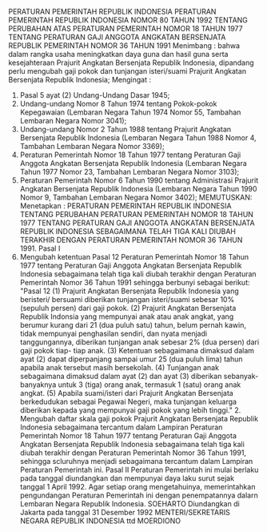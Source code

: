  PERATURAN PEMERINTAH REPUBLIK INDONESIA PERATURAN PEMERINTAH REPUBLIK INDONESIA NOMOR 80 TAHUN 1992 TENTANG PERUBAHAN ATAS PERATURAN PEMERINTAH NOMOR 18 TAHUN 1977 TENTANG PERATURAN GAJI ANGGOTA ANGKATAN BERSENJATA REPUBLIK PEMERINTAH NOMOR 36 TAHUN 1991
Menimbang :
 bahwa dalam rangka usaha meningkatkan daya guna dan hasil guna serta kesejahteraan Prajurit Angkatan Bersenjata Republik Indonesia, dipandang perlu mengubah gaji pokok dan tunjangan isteri/suami Prajurit Angkatan Bersenjata Republik Indonesia;
Mengingat :

1. Pasal 5 ayat (2) Undang-Undang Dasar 1945;
2. Undang-undang Nomor 8 Tahun 1974 tentang Pokok-pokok Kepegawaian (Lembaran Negara Tahun 1974 Nomor 55, Tambahan Lembaran Negara Nomor 3041);
3. Undang-undang Nomor 2 Tahun 1988 tentang Prajurit Angkatan Bersenjata Republik Indonesia (Lembaran Negara Tahun 1988 Nomor 4, Tambahan Lembaran Negara Nomor 3369);
4. Peraturan Pemerintah Nomor 18 Tahun 1977 tentang Peraturan Gaji Anggota Angkatan Bersenjata Republik Indonesia (Lembaran Negara Tahun 1977 Nomor 23, Tambahan Lembaran Negara Nomor 3103);
5. Peraturan Pemerintah Nomor 6 Tahun 1990 tentang Administrasi Prajurit Angkatan Bersenjata Republik Indonesia (Lembaran Negara Tahun 1990 Nomor 9, Tambahan Lembaran Negara Nomor 3402);
MEMUTUSKAN:
 Menetapkan : PERATURAN PEMERINTAH REPUBLIK INDONESIA TENTANG PERUBAHAN PERATURAN PEMERINTAH NOMOR 18 TAHUN 1977 TENTANG PERATURAN GAJI ANGGOTA ANGKATAN BERSENJATA REPUBLIK INDONESIA SEBAGAIMANA TELAH TIGA KALI DIUBAH TERAKHIR DENGAN PERATURAN PEMERINTAH NOMOR 36 TAHUN 1991.
Pasal I
1. Mengubah ketentuan Pasal 12 Peraturan Pemerintah Nomor 18 Tahun 1977 tentang Peraturan Gaji Anggota Angkatan Bersenjata Republik Indonesia sebagaimana telah tiga kali diubah terakhir dengan Peraturan Pemerintah Nomor 36 Tahun 1991 sehingga berbunyi sebagai berikut: "Pasal 12 (1) Prajurit Angkatan Bersenjata Republik Indonesia yang beristeri/ bersuami diberikan tunjangan isteri/suami sebesar 10% (sepuluh persen) dari gaji pokok.
(2) Prajurit Angkatan Bersenjata Republik Indonsia yang mempunyai anak atau anak angkat, yang berumur kurang dari 21 (dua puluh satu) tahun, belum pernah kawin, tidak mempunyai penghasilan sendiri, dan nyata menjadi tanggungannya, diberikan tunjangan anak sebesar 2% (dua persen) dari gaji pokok tiap- tiap anak.
(3) Ketentuan sebagaimana dimaksud dalam ayat (2) dapat diperpanjang sampai umur 25 (dua puluh lima) tahun apabila anak tersebut masih bersekolah.
(4) Tunjangan anak sebagaimana dimaksud dalam ayat (2) dan ayat (3) diberikan sebanyak-banyaknya untuk 3 (tiga) orang anak, termasuk 1 (satu) orang anak angkat.
(5) Apabila suami/isteri dari Prajurit Angkatan Bersenjata berkedudukan sebagai Pegawai Negeri, maka tunjangan keluarga diberikan kepada yang mempunyai gaji pokok yang lebih tinggi." 2. Mengubah daftar skala gaji pokok Prajurit Angkatan Bersenjata Republik Indonesia sebagaimana tercantum dalam Lampiran Peraturan Pemerintah Nomor 18 Tahun 1977 tentang Peraturan Gaji Anggota Angkatan Bersenjata Republik Indonesia sebagaimana telah tiga kali diubah terakhir dengan Peraturan Pemerintah Nomor 36 Tahun 1991, sehingga scluruhnya menjadi sebagaimana tercantum dalam Lampiran Peraturan Pemerintah ini.
Pasal II
Peraturan Pemerintah ini mulai berlaku pada tanggal diundangkan dan mempunyai daya laku surut sejak tanggal 1 April 1992.
Agar setiap orang mengetahuinya, memerintahkan pengundangan Peraturan Pemerintah ini dengan penempatannya dalarn Lembaran Negara Republik Indonesia. SOEHARTO Diundangkan di Jakarta pada tanggal 31 Desember 1992 MENTERI/SEKRETARIS NEGARA REPUBLIK INDONESIA ttd MOERDIONO